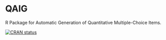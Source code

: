 # QAIG
R Package for Automatic Generation of Quantitative Multiple-Choice Items.

[![CRAN
status](https://www.r-pkg.org/badges/version/QAIG)](https://cran.r-project.org/package=QAIG)
